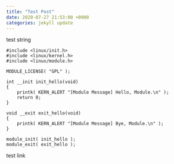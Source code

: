 ```yaml
---
title: "Test Post"
date: 2020-07-27 21:53:00 +0900
categories: jekyll update
---
```


test string

```
#include <linux/init.h>
#include <linux/kernel.h>
#include <linux/module.h>

MODULE_LICENSE( "GPL" );

int __init init_hello(void)
{
	printk( KERN_ALERT "[Module Message] Hello, Module.\n" );
	return 0;
}

void __exit exit_hello(void)
{
	printk( KERN_ALERT "[Module Message] Bye, Module.\n" );
}

module_init( init_hello );
module_exit( exit_hello );
```

test link

[module-basic]: https://github.com/pr0gr4m/ex_kernel/blob/master/m_modules/basic/hello.c
